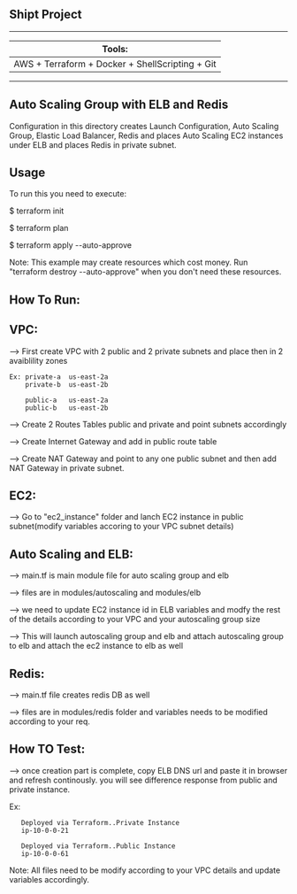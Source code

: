 Shipt Project
---------------

------------------------------------------------------------------------------
|Tools:
|-------
|AWS + Terraform + Docker + ShellScripting + Git
-------------------------------------------------------------------------------

Auto Scaling Group with ELB and Redis
--------------------------------------
Configuration in this directory creates Launch Configuration, Auto Scaling Group, Elastic Load Balancer, Redis and places Auto Scaling EC2 instances under ELB and places Redis in private subnet.

Usage
------
To run this you need to execute:

$ terraform init

$ terraform plan

$ terraform apply --auto-approve

Note: This example may create resources which cost money. Run "terraform destroy --auto-approve" when you don't need these resources.

How To Run:
-----------

VPC:
----
--> First create VPC with 2 public and 2 private subnets and place then in 2 avaiblility zones
   
    Ex: private-a  us-east-2a
        private-b  us-east-2b
   
        public-a   us-east-2a
        public-b   us-east-2b
 
--> Create 2 Routes Tables public and private and point subnets accordingly

--> Create Internet Gateway and add in public route table

--> Create NAT Gateway and point to any one public subnet and then add NAT Gateway in private subnet.

EC2:
---- 

--> Go to "ec2_instance" folder and lanch EC2 instance in public subnet(modify variables accoring to your VPC subnet details) 

Auto Scaling and ELB:
---------------------

--> main.tf is main module file for auto scaling group and elb

--> files are in modules/autoscaling and modules/elb

--> we need to update EC2 instance id in ELB variables and modfy the rest of the details according to your VPC and your autoscaling group size

--> This will launch autoscaling group and elb and attach autoscaling group to elb and attach the ec2 instance to elb as well

Redis:
------

--> main.tf file creates redis DB as well

--> files are in modules/redis folder and variables needs to be modified according to your req. 

How TO Test:
-------------

--> once creation part is complete, copy ELB DNS url and paste it in browser and refresh continously. you will see difference response from public and private instance. 

   Ex: 
             
       Deployed via Terraform..Private Instance
       ip-10-0-0-21
       
       Deployed via Terraform..Public Instance
       ip-10-0-0-61

Note: All files need to be modify according to your VPC details and update variables accordingly.
